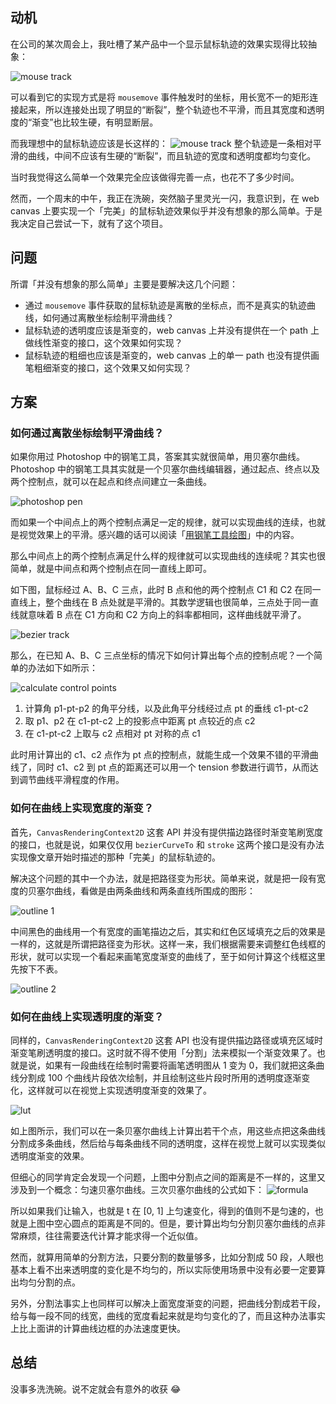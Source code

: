 ## 动机

在公司的某次周会上，我吐槽了某产品中一个显示鼠标轨迹的效果实现得比较抽象：

![mouse track](./assets/pptx.png)

可以看到它的实现方式是将 `mousemove` 事件触发时的坐标，用长宽不一的矩形连接起来，所以连接处出现了明显的“断裂”，整个轨迹也不平滑，而且其宽度和透明度的“渐变”也比较生硬，有明显断层。

而我理想中的鼠标轨迹应该是长这样的：
![mouse track](./assets/laser-pen.png)
整个轨迹是一条相对平滑的曲线，中间不应该有生硬的“断裂”，而且轨迹的宽度和透明度都均匀变化。

当时我觉得这么简单一个效果完全应该做得完善一点，也花不了多少时间。

然而，一个周末的中午，我正在洗碗，突然脑子里灵光一闪，我意识到，在 web canvas 上要实现一个「完美」的鼠标轨迹效果似乎并没有想象的那么简单。于是我决定自己尝试一下，就有了这个项目。

## 问题

所谓「并没有想象的那么简单」主要是要解决这几个问题：

- 通过 `mousemove` 事件获取的鼠标轨迹是离散的坐标点，而不是真实的轨迹曲线，如何通过离散坐标绘制平滑曲线？
- 鼠标轨迹的透明度应该是渐变的，web canvas 上并没有提供在一个 path 上做线性渐变的接口，这个效果如何实现？
- 鼠标轨迹的粗细也应该是渐变的，web canvas 上的单一 path 也没有提供画笔粗细渐变的接口，这个效果又如何实现？

## 方案

### 如何通过离散坐标绘制平滑曲线？

如果你用过 Photoshop 中的钢笔工具，答案其实就很简单，用贝塞尔曲线。Photoshop 中的钢笔工具其实就是一个贝塞尔曲线编辑器，通过起点、终点以及两个控制点，就可以在起点和终点间建立一条曲线。

![photoshop pen](./assets/pen.png)

而如果一个中间点上的两个控制点满足一定的规律，就可以实现曲线的连续，也就是视觉效果上的平滑。感兴趣的话可以阅读「[用钢笔工具绘图](https://helpx.adobe.com/cn/photoshop/using/drawing-pen-tools.html)」中的内容。

那么中间点上的两个控制点满足什么样的规律就可以实现曲线的连续呢？其实也很简单，就是中间点和两个控制点在同一直线上即可。

如下图，鼠标经过 A、B、C 三点，此时 B 点和他的两个控制点 C1 和 C2 在同一直线上，整个曲线在 B 点处就是平滑的。其数学逻辑也很简单，三点处于同一直线就意味着 B 点在 C1 方向和 C2 方向上的斜率都相同，这样曲线就平滑了。

![bezier track](./assets/bezier-track.png)

那么，在已知 A、B、C 三点坐标的情况下如何计算出每个点的控制点呢？一个简单的办法如下如所示：

![calculate control points](./assets/cal-control.png)

1. 计算角 p1-pt-p2 的角平分线，以及此角平分线经过点 pt 的垂线 c1-pt-c2
2. 取 p1、p2 在 c1-pt-c2 上的投影点中距离 pt 点较近的点 c2
3. 在 c1-pt-c2 上取与 c2 点相对 pt 对称的点 c1

此时用计算出的 c1、c2 点作为 pt 点的控制点，就能生成一个效果不错的平滑曲线了，同时 c1、c2 到 pt 点的距离还可以用一个 tension 参数进行调节，从而达到调节曲线平滑程度的作用。

### 如何在曲线上实现宽度的渐变？

首先，`CanvasRenderingContext2D` 这套 API 并没有提供描边路径时渐变笔刷宽度的接口，也就是说，如果仅仅用 `bezierCurveTo` 和 `stroke` 这两个接口是没有办法实现像文章开始时描述的那种「完美」的鼠标轨迹的。

解决这个问题的其中一个办法，就是把路径变为形状。简单来说，就是把一段有宽度的贝塞尔曲线，看做是由两条曲线和两条直线所围成的图形：

![outline 1](./assets/outline-1.png)

中间黑色的曲线用一个有宽度的画笔描边之后，其实和红色区域填充之后的效果是一样的，这就是所谓把路径变为形状。这样一来，我们根据需要来调整红色线框的形状，就可以实现一个看起来画笔宽度渐变的曲线了，至于如何计算这个线框这里先按下不表。

![outline 2](./assets/outline-2.png)

### 如何在曲线上实现透明度的渐变？

同样的，`CanvasRenderingContext2D` 这套 API 也没有提供描边路径或填充区域时渐变笔刷透明度的接口。这时就不得不使用「分割」法来模拟一个渐变效果了。也就是说，如果有一段曲线在绘制时需要将画笔透明图从 1 变为 0，我们就把这条曲线分割成 100 个曲线片段依次绘制，并且绘制这些片段时所用的透明度逐渐变化，这样就可以在视觉上实现透明度渐变的效果了。

![lut](./assets/lut.png)

如上图所示，我们可以在一条贝塞尔曲线上计算出若干个点，用这些点把这条曲线分割成多条曲线，然后给与每条曲线不同的透明度，这样在视觉上就可以实现类似透明度渐变的效果。

但细心的同学肯定会发现一个问题，上图中分割点之间的距离是不一样的，这里又涉及到一个概念：匀速贝塞尔曲线。三次贝塞尔曲线的公式如下：
![formula](./assets/formula.png)

所以如果我们让输入，也就是 t 在 [0, 1] 上匀速变化，得到的值则不是匀速的，也就是上图中空心圆点的距离是不同的。但是，要计算出均匀分割贝塞尔曲线的点非常麻烦，往往需要迭代计算才能求得一个近似值。

然而，就算用简单的分割方法，只要分割的数量够多，比如分割成 50 段，人眼也基本上看不出来透明度的变化是不均匀的，所以实际使用场景中没有必要一定要算出均匀分割的点。

另外，分割法事实上也同样可以解决上面宽度渐变的问题，把曲线分割成若干段，给与每一段不同的线宽，曲线的宽度看起来就是均匀变化的了，而且这种办法事实上比上面讲的计算曲线边框的办法速度更快。

## 总结

没事多洗洗碗。说不定就会有意外的收获 😂
